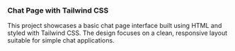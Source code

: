 ### Chat Page with Tailwind CSS

This project showcases a basic chat page interface built using HTML and styled with Tailwind CSS. The design focuses on a clean, responsive layout suitable for simple chat applications.
